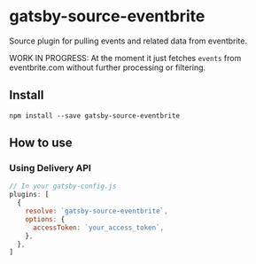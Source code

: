 # gatsby-source-eventbrite

Source plugin for pulling events and related data from eventbrite. 

WORK IN PROGRESS: At the moment it just fetches `events` from eventbrite.com without further processing or filtering. 

## Install

`npm install --save gatsby-source-eventbrite`

## How to use

### Using Delivery API

```javascript
// In your gatsby-config.js
plugins: [
  {
    resolve: `gatsby-source-eventbrite`,
    options: {
      accessToken: `your_access_token`,
    },
  },
]
```
